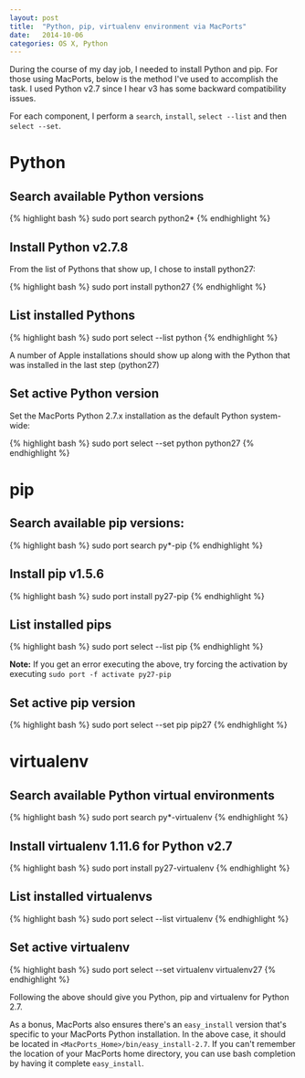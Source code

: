 ```yaml
---
layout: post
title:  "Python, pip, virtualenv environment via MacPorts"
date:   2014-10-06
categories: OS X, Python
---
```

During the course of my day job, I needed to install Python and pip. For those using MacPorts, below is the method I've used to accomplish the task. I used Python v2.7 since I hear v3 has some backward compatibility issues.

For each component, I perform a `search`, `install`, `select --list` and then `select --set`.

# Python

## Search available Python versions

{% highlight bash %}
sudo port search python2*
{% endhighlight %}

## Install Python v2.7.8

From the list of Pythons that show up, I chose to install python27:

{% highlight bash %}
sudo port install python27
{% endhighlight %}

## List installed Pythons

{% highlight bash %}
sudo port select --list python
{% endhighlight %}

A number of Apple installations should show up along with the Python that was installed in the last step (python27)

## Set active Python version

Set the MacPorts Python 2.7.x installation as the default Python system-wide:

{% highlight bash %}
sudo port select --set python python27
{% endhighlight %}

# pip

## Search available pip versions:

{% highlight bash %}
sudo port search py*-pip
{% endhighlight %}

## Install pip v1.5.6

{% highlight bash %}
sudo port install py27-pip
{% endhighlight %}

## List installed pips

{% highlight bash %}
sudo port select --list pip
{% endhighlight %}

**Note:** If you get an error executing the above, try forcing the activation by executing `sudo port -f activate py27-pip`

## Set active pip version

{% highlight bash %}
sudo port select --set pip pip27
{% endhighlight %}

# virtualenv

## Search available Python virtual environments

{% highlight bash %}
sudo port search py*-virtualenv
{% endhighlight %}

## Install virtualenv 1.11.6 for Python v2.7

{% highlight bash %}
sudo port install py27-virtualenv
{% endhighlight %}

## List installed virtualenvs

{% highlight bash %}
sudo port select --list virtualenv
{% endhighlight %}


## Set active virtualenv
{% highlight bash %}
sudo port select --set virtualenv virtualenv27
{% endhighlight %}

Following the above should give you Python, pip and virtualenv for Python 2.7.

As a bonus, MacPorts also ensures there's an `easy_install` version that's specific to your MacPorts Python installation. In the above case, it should be located in `<MacPorts_Home>/bin/easy_install-2.7`. If you can't remember the location of your MacPorts home directory, you can use bash completion by having it complete `easy_install`.